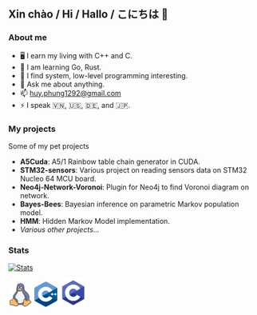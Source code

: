 ##  Xin chào / Hi / Hallo / こにちは 👋

### About me
- 🖥️ I earn my living with C++ and C.
- 🌱 I am learning Go, Rust.
- 🔭 I find system, low-level programming interesting.
- 💬 Ask me about anything.
- 📫 huy.phung1292@gmail.com
- ⚡ I speak 🇻🇳, 🇺🇸, 🇩🇪, and 🇯🇵. 

### My projects
Some of my pet projects
- **A5Cuda**: A5/1 Rainbow table chain generator in CUDA.
- **STM32-sensors**: Various project on reading sensors data on STM32 Nucleo 64 MCU board.
- **Neo4j-Network-Voronoi**: Plugin for Neo4j to find Voronoi diagram on network.
- **Bayes-Bees**: Bayesian inference on parametric Markov population model.
- **HMM**: Hidden Markov Model implementation.
- *Various other projects...*

### Stats
[![Stats](https://github-readme-stats.vercel.app/api?username=huypn12&count_private=true&show_icons=true)](https://gitmemory.com/huypn12)

<img src="https://raw.githubusercontent.com/huypn12/huypn12/master/icons/Linux-logo.png" height="48" width="48"> <img src="https://raw.githubusercontent.com/huypn12/huypn12/master/icons/Cpp-logo.png" height="50" width="46"> <img src="https://raw.githubusercontent.com/huypn12/huypn12/master/icons/C-logo.png" height="56" width="56">